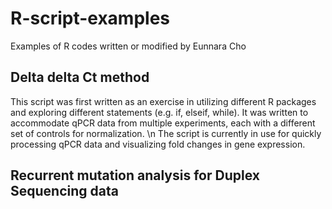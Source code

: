 # R-script-examples
Examples of R codes written or modified by Eunnara Cho

## Delta delta Ct method
This script was first written as an exercise in utilizing different R packages and exploring different statements (e.g. if, elseif, while). It was written to accommodate qPCR data from multiple experiments, each with a different set of controls for normalization. \n
The script is currently in use for quickly processing qPCR data and visualizing fold changes in gene expression. 

## Recurrent mutation analysis for Duplex Sequencing data

